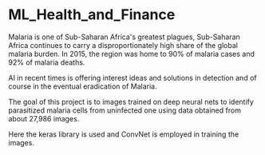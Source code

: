 # ML_Health_and_Finance

Malaria is one of Sub-Saharan Africa's greatest plagues,
Sub-Saharan Africa continues to carry a disproportionately high share of the global malaria burden. 
In 2015, the region was home to 90% of malaria cases and 92% of malaria deaths.

AI in recent times is offering interest ideas and solutions
in detection and of course in the eventual eradication of Malaria.

The goal of this project is to images trained on deep neural nets to identify parasitized malaria cells 
from uninfected one using data obtained from about 27,986 images.

Here the keras library is used and ConvNet is employed in training the images.
